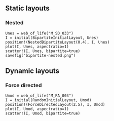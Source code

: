 ## Static layouts

### Nested

```@example
Unes = web_of_life("M_SD_033")
I = initial(BipartiteInitialLayout, Unes)
position!(NestedBipartiteLayout(0.4), I, Unes)
plot(I, Unes, aspectratio=1)
scatter!(I, Unes, bipartite=true)
savefig("bipartite-nested.png")
```

## Dynamic layouts

### Force directed

```@example
Umod = web_of_life("M_PA_003")
I = initial(RandomInitialLayout, Umod)
position!(ForceDirectedLayout(2.5), I, Umod)
plot(I, Umod, aspectratio=1)
scatter!(I, Umod, bipartite=true)
```
